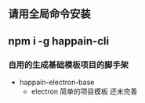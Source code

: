 ## 请用全局命令安装

## **npm i -g happain-cli**

### 自用的生成基础模板项目的脚手架

- happain-electron-base
  - electron 简单的项目模板 还未完善
